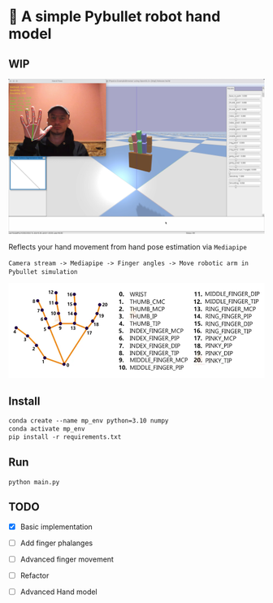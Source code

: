 # 🦾 A simple Pybullet robot hand model 

## WIP

![Hand simulation demo](assets/0820.png)

Reflects your hand movement from hand pose estimation via `Mediapipe`

`Camera stream -> Mediapipe -> Finger angles -> Move robotic arm in Pybullet simulation`

![Hand simulation demo](assets/image.png)

## Install

```
conda create --name mp_env python=3.10 numpy
conda activate mp_env
pip install -r requirements.txt
```

## Run

`python main.py`

## TODO

- [x] Basic implementation
- [ ] Add finger phalanges
- [ ] Advanced finger movement
- [ ] Refactor
- [ ] Advanced Hand model


